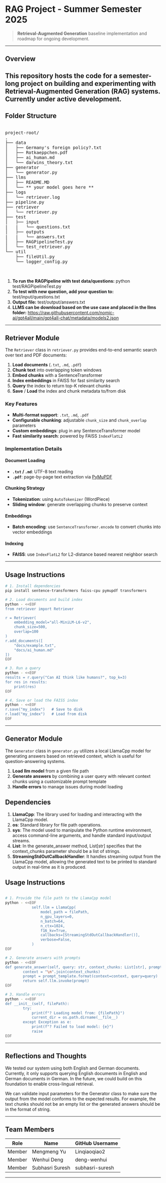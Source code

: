 # RAG Project - Summer Semester 2025

> **Retrieval-Augmented Generation** baseline implementation and roadmap for ongoing development.

---

## Overview

This repository hosts the code for a semester-long project on building and experimenting with Retrieval-Augmented Generation (RAG) systems. Currently under active development.
---

## Folder Structure
<pre> 
project-root/
.
├── data
│   ├── Germany's foreign policy?.txt
│   ├── Rotkaeppchen.pdf
│   ├── ai_human.md
│   └── darwins_theory.txt
├── generator
│   └── generator.py
├── llms
│   ├── README.MD
│   └── ** your model goes here **
├── logs
│   └── retriever.log
├── pipeline.py
├── retriever
│   └── retriever.py
├── test
│   ├── input
|   |   └── questions.txt
│   ├── outputs
|   |   └── answers.txt
│   ├── RAGPipelineTest.py
│   └── test_retriever.py
└── util
    ├── fileUtil.py
    └── logger_config.py


</pre>
 1. **To run the RAGPipeline with test data/questions:** python test/RAGPipelineTest.py
 2. **To test with new question, add your question to:** test/input/questions.txt
 3. **Output file:** test/output/answers.txt
 4. **LLMS can be download based on the use case and placed in the llms folder:**  https://raw.githubusercontent.com/nomic-ai/gpt4all/main/gpt4all-chat/metadata/models2.json
 
---

## Retriever Module

The `Retriever` class in `retriever.py` provides end-to-end semantic search over text and PDF documents:

1. **Load documents** (`.txt`, `.md`, `.pdf`)
2. **Chunk text** into overlapping token windows
3. **Embed chunks** with a SentenceTransformer
4. **Index embeddings** in FAISS for fast similarity search
5. **Query** the index to return top-K relevant chunks
6. **Save** / **Load** the index and chunk metadata to/from disk

### Key Features

* **Multi-format support**: `.txt`, `.md`, `.pdf`
* **Configurable chunking**: adjustable `chunk_size` and `chunk_overlap` parameters
* **Custom embeddings**: plug in any SentenceTransformer model
* **Fast similarity search**: powered by FAISS `IndexFlatL2`

### Implementation Details

#### Document Loading

* **`.txt` / `.md`**: UTF-8 text reading
* **`.pdf`**: page-by-page text extraction via [PyMuPDF](https://pymupdf.readthedocs.io/)

#### Chunking Strategy

* **Tokenization**: using `AutoTokenizer` (WordPiece)
* **Sliding window**: generate overlapping chunks to preserve context

#### Embeddings

* **Batch encoding**: use `SentenceTransformer.encode` to convert chunks into vector embeddings

#### Indexing

* **FAISS**: use `IndexFlatL2` for L2-distance based nearest neighbor search

---

## Usage Instructions

```bash
# 1. Install dependencies
pip install sentence-transformers faiss-cpu pymupdf transformers

# 2. Load documents and build index
python - <<EOF
from retriever import Retriever

r = Retriever(
    embedding_model="all-MiniLM-L6-v2",
    chunk_size=500,
    overlap=100
)
r.add_documents([
    "docs/example.txt",
    "docs/ai_human.md"
])
EOF

# 3. Run a query
python - <<EOF
results = r.query("Can AI think like humans?", top_k=3)
for res in results:
    print(res)
EOF

# 4. Save or load the FAISS index
python - <<EOF
r.save("my_index")   # Save to disk
r.load("my_index")   # Load from disk
EOF
```

---

## Generator Module

The `Generator` class in `generator.py` utilizes a local LlamaCpp model for generating answers based on retrieved context, which is useful for question-answering systems.

1. **Load llm model**  from a given file path
2. **Generate answers** by combining a user query with relevant context chunks using a customizable prompt template
3. **Handle errors** to manage issues during model loading

## Dependencies

1. **LlamaCpp**: The library used for loading and interacting with the LlamaCpp model.
2. **os**: Standard library for file path operations.
3. **sys**: The model used to manipulate the Python runtime environment, access command-line arguments, and handle standard input/output streams.
4. **List**: In the generate_answer method, List[str] specifies that the context_chunks parameter should be a list of strings.
5. **StreamingStdOutCallbackHandler**: It handles streaming output from the LlamaCpp model, allowing the generated text to be printed to standard output in real-time as it is produced.

## Usage Instructions

```bash

# 1. Provide the file path to the LlamaCpp model
python - <<EOF
            self.llm = LlamaCpp(
                model_path = filePath,
                n_gpu_layers=0,
                n_batch=64,
                n_ctx=1024,
                f16_kv=True,
                callbacks=[StreamingStdOutCallbackHandler()],
                verbose=False,
            )
EOF

# 2. Generate answers with prompts
python - <<EOF
def generate_answer(self, query: str, context_chunks: List[str], prompt_template: str) -> str:
        context = "\n".join(context_chunks)
        prompt = prompt_template.format(context=context, query=query)
        return self.llm.invoke(prompt)
EOF

# 3. Handle errors
python - <<EOF
def __init__(self, filePath):
        try:
            print(f"? Loading model from: {filePath}")
            current_dir = os.path.dirname(__file__)
        except Exception as e:
            print(f"? Failed to load model: {e}")
            raise
EOF
```

---

## Reflections and Thoughts

We tested our system using both English and German documents. Currently, it only supports querying English documents in English and German documents in German. In the future, we could build on this foundation to enable cross-lingual retrieval.

We can validate input parameters for the Generator class to make sure the output from the model conforms to the expected results. For example, the text chunks should not be an empty list or the generated answers should be in the format of string.


---


## Team Members

| Role   | Name            | GitHub Username |
| ------ | --------------- | --------------- |
| Member | Mengmeng Yu     | Linqiaoqiao2    |
| Member | Wenhui Deng     | deng-wenhui     |
| Member | Subhasri Suresh | subhasri-suresh |

---


